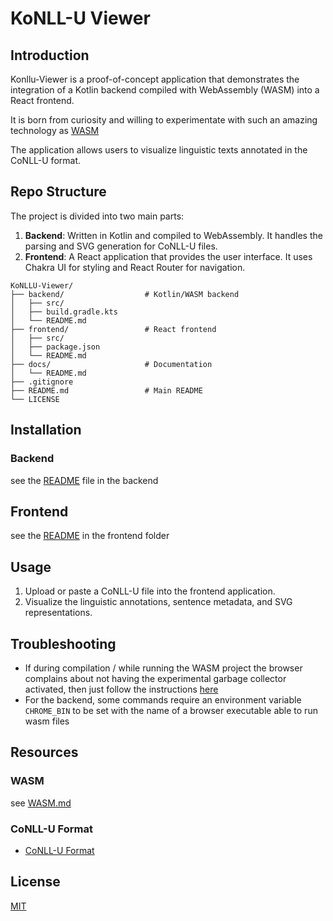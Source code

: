 # KoNLL-U Viewer

## Introduction

Konllu-Viewer is a proof-of-concept application that demonstrates the integration of a Kotlin backend 
compiled with WebAssembly (WASM) into a React frontend. 

It is born from curiosity and willing to experimentate with such an amazing technology as [WASM](https://webassembly.org/)

The application allows users to visualize linguistic texts annotated in the CoNLL-U format.



## Repo Structure

The project is divided into two main parts:

1. **Backend**: Written in Kotlin and compiled to WebAssembly. It handles the parsing and SVG generation for CoNLL-U files.
2. **Frontend**: A React application that provides the user interface. It uses Chakra UI for styling and React Router for navigation.


```
KoNLLU-Viewer/
├── backend/                  # Kotlin/WASM backend
│   ├── src/
│   ├── build.gradle.kts
│   └── README.md
├── frontend/                 # React frontend
│   ├── src/
│   ├── package.json
│   └── README.md
├── docs/                     # Documentation
│   └── README.md
├── .gitignore
├── README.md                 # Main README
└── LICENSE
```

## Installation

### Backend

see the [README](./backend/README.md) file in the backend

## Frontend

see the [README](./frontend/conllu-viewer/README.md) in the frontend folder

## Usage

1. Upload or paste a CoNLL-U file into the frontend application.
2. Visualize the linguistic annotations, sentence metadata, and SVG representations.


## Troubleshooting

- If during compilation / while running the WASM project the browser complains about not having the experimental garbage collector
activated, then just follow the instructions [here](https://kotlinlang.org/docs/wasm-get-started.html#troubleshooting)
- For the backend, some commands require an environment variable `CHROME_BIN` to be set with the name of a browser executable able to run wasm files

## Resources

### WASM

see [WASM.md](./WASM.md)


### CoNLL-U Format

- [CoNLL-U Format](https://universaldependencies.org/format.html)

## License

[MIT](./LICENSE)
